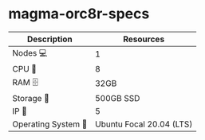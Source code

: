 # magma-orc8r-specs

Description | Resources
---|---
Nodes :computer: | 1
CPU :abacus: | 8
RAM :file_cabinet: | 32GB
Storage :floppy_disk: | 500GB SSD
IP :round_pushpin: | 5
Operating System :dvd: | Ubuntu Focal 20.04 (LTS)
